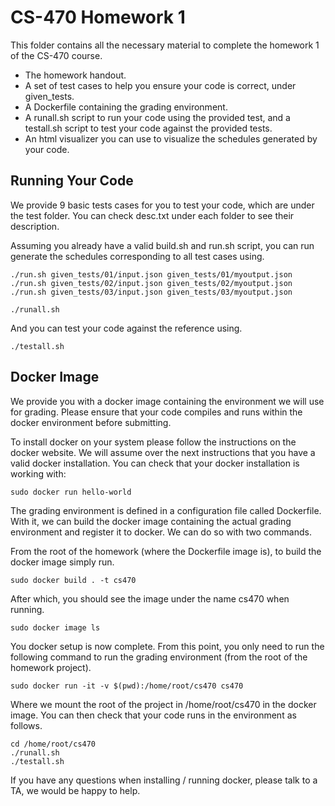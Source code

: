 # CS-470 Homework 1
This folder contains all the necessary material to complete the homework 1 of the CS-470 course.

- The homework handout.
- A set of test cases to help you ensure your code is correct, under given_tests.
- A Dockerfile containing the grading environment.
- A runall.sh script to run your code using the provided test, and a testall.sh script to test your code against the
  provided tests.
- An html visualizer you can use to visualize the schedules generated by your code.

## Running Your Code
We provide 9 basic tests cases for you to test your code, which are under the test folder. You can check desc.txt under
each folder to see their description. 

Assuming you already have a valid build.sh and run.sh script, you can run generate the schedules corresponding to all
test cases using.

```
./run.sh given_tests/01/input.json given_tests/01/myoutput.json
./run.sh given_tests/02/input.json given_tests/02/myoutput.json
./run.sh given_tests/03/input.json given_tests/03/myoutput.json
```

```
./runall.sh
```

And you can test your code against the reference using.

```
./testall.sh
```

## Docker Image
We provide you with a docker image containing the environment we will use for grading. Please ensure that your code
compiles and runs within the docker environment before submitting. 

To install docker on your system please follow the instructions on the docker website. We will assume over the next
instructions that you have a valid docker installation. You can check that your docker installation is working with: 

```
sudo docker run hello-world
```

The grading environment is defined in a configuration file called Dockerfile. With it, we can build the docker image
containing the actual grading environment and register it to docker. We can do so with two commands.

From the root of the homework (where the Dockerfile image is), to build the docker image simply run.

```
sudo docker build . -t cs470
```

After which, you should see the image under the name cs470 when running.

```
sudo docker image ls
```

You docker setup is now complete. From this point, you only need to run the following command to run the grading
environment (from the root of the homework project). 

```
sudo docker run -it -v $(pwd):/home/root/cs470 cs470
```

Where we mount the root of the project in /home/root/cs470 in the docker image. You can then check that your code runs
in the environment as follows. 

```
cd /home/root/cs470
./runall.sh
./testall.sh
```

If you have any questions when installing / running docker, please talk to a TA, we would be happy
to help.
